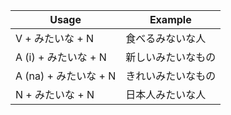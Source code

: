 |Usage|Example|
|-|-|
|V + みたいな + N|食べるみないな人|
|A (i) + みたいな + N|新しいみたいなもの|
|A (na) + みたいな + N|きれいみたいなもの|
|N + みたいな + N|日本人みたいな人|